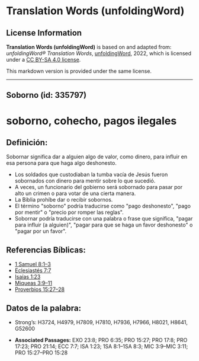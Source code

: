 # Translation Words (unfoldingWord)

## License Information

**Translation Words (unfoldingWord)** is based on and adapted from: _unfoldingWord® Translation Words_, [unfoldingWord](https://unfoldingword.org/utw), 2022, which is licensed under a [CC BY-SA 4.0 license](https://creativecommons.org/licenses/by-sa/4.0/legalcode.en).

This markdown version is provided under the same license.



--------------------------------

## Soborno (id: 335797)

soborno, cohecho, pagos ilegales
================================

Definición:
-----------

Sobornar significa dar a alguien algo de valor, como dinero, para influir en esa persona para que haga algo deshonesto.

* Los soldados que custodiaban la tumba vacía de Jesús fueron sobornados con dinero para mentir sobre lo que sucedió.
* A veces, un funcionario del gobierno será sobornado para pasar por alto un crimen o para votar de una cierta manera.
* La Biblia prohíbe dar o recibir sobornos.
* El término "soborno" podría traducirse como "pago deshonesto", "pago por mentir" o "precio por romper las reglas".
* Sobornar podría traducirse con una palabra o frase que significa, "pagar para influir (a alguien)", "pagar para que se haga un favor deshonesto" o "pagar por un favor".

Referencias Bíblicas:
---------------------

* [1 Samuel 8:1–3](https://ref.ly/1Sam8:1-1Sam8:3)
* [Eclesiastés 7:7](https://ref.ly/Eccl7:7)
* [Isaías 1:23](https://ref.ly/Isa1:23)
* [Miqueas 3:9–11](https://ref.ly/Mic3:9-Mic3:11)
* [Proverbios 15:27–28](https://ref.ly/Prov15:27-Prov15:28)

Datos de la palabra:
--------------------

* Strong’s: H3724, H4979, H7809, H7810, H7936, H7966, H8021, H8641, G52600

* **Associated Passages:** EXO 23:8; PRO 6:35; PRO 15:27; PRO 17:8; PRO 17:23; PRO 21:14; ECC 7:7; ISA 1:23; 1SA 8:1–1SA 8:3; MIC 3:9–MIC 3:11; PRO 15:27–PRO 15:28

